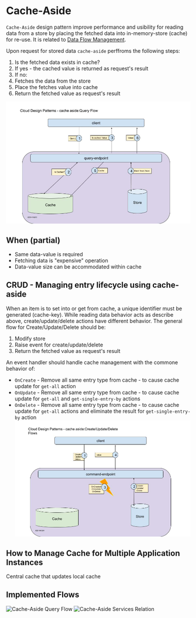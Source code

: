 # Cache-Aside
`Cache-Aside` design pattern improve performance and usibility for reading data from a store by placing the fetched data into in-memory-store (cache) for re-use.
It is related to [Data Flow Management](../README.md#data-flow-management).

Upon request for stored data `cache-aside` perffroms the following steps:
1. Is the fetched data exists in cache?
2. If yes - the cached value is returned as request's result
3. If no:
4. Fetches the data from the store
5. Place the fetches value into cache
6. Return the fetched value as request's result

![Cache-Aside Flow](../images/cache-aside/general_flow.jpg)

## When (partial)
* Same data-value is required
* Fetching data is "expensive" operation
* Data-value size can be accommodated within cache 

## CRUD - Managing entry lifecycle using cache-aside
When an item is to set into or get from cache, a unique identifier must be generated (cache-key).
While reading data behavior acts as describe above, create/update/delete actions have different behavior.
The general flow for Create/Update/Delete should be:
1. Modify store
2. Raise event for create/update/delete
3. Return the fetched value as request's result

An event handler should handle cache management with the commone behavior of:
* `OnCreate` - Remove all same entry type from cache - to cause cache update for `get-all` action
* `OnUpdate` - Remove all same entry type from cache - to cause cache update for `get-all` and `get-single-entry-by` actions
* `OnDelete` - Remove all same entry type from cache - to cause cache update for `get-all` actions and eliminate the result for `get-single-entry-by` action
![Cache-Aside Create/Update/Delete Flows](../images/cache-aside/create_update_delete.jpg)

## How to Manage Cache for Multiple Application Instances
Central cache that updates local cache

## Implemented Flows
![Cache-Aside Query Flow](../images/cache-aside/query_flow.jpg)
![Cache-Aside Services Relation](../images/cache-aside/services_relation.jpg)
